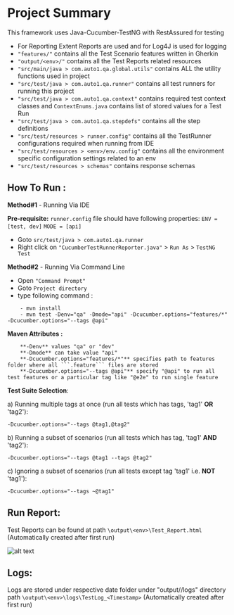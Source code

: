 # Project Summary

This framework uses Java-Cucumber-TestNG with RestAssured for testing

- For Reporting Extent Reports are used and for Log4J is used for logging 
- ```"features/"``` contains all the Test Scenario features written in Gherkin
- ```"output/<env>/"``` contains all the Test Reports related resources
- ```"src/main/java > com.auto1.qa.global.utils"``` contains ALL the utility functions used in project
- ```"src/test/java > com.auto1.qa.runner"``` contains all test runners for running this project
- ```"src/test/java > com.auto1.qa.context"``` contains required test context classes and ```ContextEnums.java``` contains list of stored values for a Test Run
- ```"src/test/java > com.auto1.qa.stepdefs"``` contains all the step definitions
- ```"src/test/resources > runner.config"``` contains all the TestRunner configurations required when running from IDE
- ```"src/test/resources > <env>/env.config"``` contains all the environment specific configuration settings related to an env
- ```"src/test/resources > schemas"``` contains response schemas


## How To Run :

**Method#1** - Running Via IDE
 
 **Pre-requisite:**
 ```runner.config``` file should have following properties:
 ```ENV	= [test, dev]```
 ```MODE = [api]```
 
 - Goto ```src/test/java > com.auto1.qa.runner```
 - Right click on ```"CucumberTestRunnerReporter.java"``` > ```Run As``` > ```TestNG Test```
 
 
**Method#2** - Running Via Command Line
 - Open ```"Command Prompt"```
 - Goto ```Project directory```
 - type following command : 
 > 
 		- mvn install
 		- mvn test -Denv="qa" -Dmode="api" -Dcucumber.options="features/*" -Dcucumber.options="--tags @api" 
 		
**Maven Attributes :**  
 > 
 		**-Denv** values "qa" or "dev"  
 		**-Dmode** can take value "api"  
 		**-Dcucumber.options="features/*"** specifies path to features folder where all ```.feature``` files are stored  
 		**-Dcucumber.options="--tags @api"** specify "@api" to run all test features or a particular tag like "@e2e" to run single feature  
 		
**Test Suite Selection**:
 
   a) Running multiple tags at once (run all tests which has tags, 'tag1' **OR** 'tag2'):
    
 	-Dcucumber.options="--tags @tag1,@tag2"
 	
   b) Running a subset of scenarios (run all tests which has tag, 'tag1' **AND** 'tag2'):
     
  	-Dcucumber.options="--tags @tag1 --tags @tag2"
  	
   c) Ignoring a subset of scenarios (run all tests except tag 'tag1'  i.e. **NOT** 'tag1'):
       
    -Dcucumber.options="--tags ~@tag1"

 		
## Run Report: 
Test Reports can be found at path ```\output\<env>\Test_Report.html``` (Automatically created after first run) 

![alt text](src/test/resources/images/Screenshot_TestReport.png)

## Logs: 

Logs are stored under respective date folder under "output/<env>/logs" directory path ```\output\<env>\logs\TestLog_<Timestamp>``` (Automatically created after first run)
